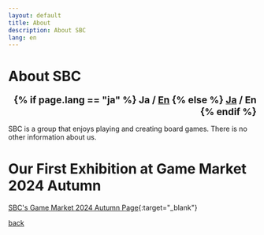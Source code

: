 ```yaml
---
layout: default
title: About
description: About SBC
lang: en
---
```


# **About SBC**

<div style="text-align: right; font-size: 1.2rem; font-weight: bold;">
  {% if page.lang == "ja" %}
    <span>Ja / <a href="{{site.baseurl}}{% link about-en.md %}">En</a></span>
  {% else %}
    <span><a href="{{site.baseurl}}{% link about.md %}">Ja</a> / En</span>
  {% endif %}
</div>

SBC is a group that enjoys playing and creating board games.
There is no other information about us.

# **Our First Exhibition at Game Market 2024 Autumn**

[SBC's Game Market 2024 Autumn Page](https://gamemarket.jp/booth/5511){:target="\_blank"}

[back](./)

